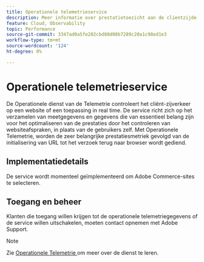 ```yaml
---
title: Operationele telemetrieservice
description: Meer informatie over prestatietoezicht aan de clientzijde voor Adobe Commerce op de winkelcentra van de cloudinfrastructuur.
feature: Cloud, Observability
topic: Performance
source-git-commit: 3347ad0a5fe202cbd80d08b7289c20a1c98ed1e3
workflow-type: tm+mt
source-wordcount: '124'
ht-degree: 0%

---
```



# Operationele telemetrieservice

De Operationele dienst van de Telemetrie controleert het cliënt-zijverkeer op een website of een toepassing in real time. De service richt zich op het verzamelen van meetgegevens en gegevens die van essentieel belang zijn voor het optimaliseren van de prestaties door het controleren van websiteafspraken, in plaats van de gebruikers zelf. Met Operationele Telemetrie, worden de zeer belangrijke prestatiesmetriek gevolgd van de initialisering van URL tot het verzoek terug naar browser wordt gediend.

## Implementatiedetails

De service wordt momenteel geïmplementeerd om Adobe Commerce-sites te selecteren.

## Toegang en beheer

Klanten die toegang willen krijgen tot de operationele telemetriegegevens of de service willen uitschakelen, moeten contact opnemen met Adobe Support.

>[!NOTE]
>
>Zie [ Operationele Telemetrie ](https://www.aem.live/docs/operational-telemetry) om meer over de dienst te leren.
